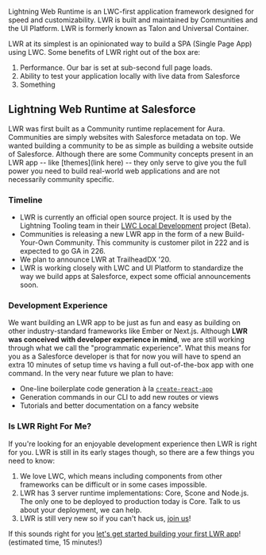 Lightning Web Runtime is an LWC-first application framework designed for speed and customizability. LWR is built and maintained by Communities and the UI Platform. LWR is formerly known as Talon and Universal Container.

LWR at its simplest is an opinionated way to build a SPA (Single Page App) using LWC. Some benefits of LWR right out of the box are:

1. Performance. Our bar is set at sub-second full page loads.
2. Ability to test your application locally with live data from Salesforce
3. Something

## Lightning Web Runtime at Salesforce

LWR was first built as a Community runtime replacement for Aura. Communities are simply websites with Salesforce metadata on top. We wanted building a community to be as simple as building a website outside of Salesforce. Although there are some Community concepts present in an LWR app -- like [themes](link here) -- they only serve to give you the full power you need to build real-world web applications and are not necessarily community specific.

### Timeline

- LWR is currently an official open source project. It is used by the Lightning Tooling team in their [LWC Local Development](https://developer.salesforce.com/blogs/2019/10/announcing-lwc-local-development-beta.html) project (Beta).
- Communities is releasing a new LWR app in the form of a new Build-Your-Own Community. This community is customer pilot in 222 and is expected to go GA in 226.
- We plan to announce LWR at TrailheadDX '20.
- LWR is working closely with LWC and UI Platform to standardize the way we build apps at Salesforce, expect some official announcements soon.

### Development Experience

We want building an LWR app to be just as fun and easy as building on other industry-standard frameworks like Ember or Next.js. Although **LWR was conceived with developer experience in mind**, we are still working through what we call the "programmatic experience". What this means for you as a Salesforce developer is that for now you will have to spend an extra 10 minutes of setup time vs having a full out-of-the-box app with one command. In the very near future we plan to have:

- One-line boilerplate code generation à la [`create-react-app`](https://create-react-app.dev/)
- Generation commands in our CLI to add new routes or views
- Tutorials and better documentation on a fancy website

### Is LWR Right For Me?

If you're looking for an enjoyable development experience then LWR is right for you. LWR is still in its early stages though, so there are a few things you need to know:

1. We love LWC, which means including components from other frameworks can be difficult or in some cases impossible.
2. LWR has 3 server runtime implementations: Core, Scone and Node.js. The only one to be deployed to production today is Core. Talk to us about your deployment, we can help.
3. LWR is still very new so if you can't hack us, [join us](Contributing.md)!

If this sounds right for you [let's get started building your first LWR app](getting-started)! (estimated time, 15 minutes!)